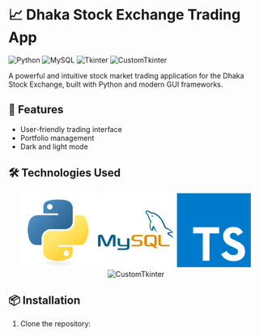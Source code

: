 # 📈 Dhaka Stock Exchange Trading App

![Python](https://img.shields.io/badge/Python-3776AB?style=for-the-badge&logo=python&logoColor=white)
![MySQL](https://img.shields.io/badge/MySQL-4479A1?style=for-the-badge&logo=mysql&logoColor=white)
![Tkinter](https://img.shields.io/badge/Tkinter-3776AB?style=for-the-badge&logo=python&logoColor=white)
![CustomTkinter](https://img.shields.io/badge/CustomTkinter-3776AB?style=for-the-badge&logo=python&logoColor=white)

A powerful and intuitive stock market trading application for the Dhaka Stock Exchange, built with Python and modern GUI frameworks.

## 🚀 Features

- User-friendly trading interface
- Portfolio management
- Dark and light mode

## 🛠️ Technologies Used

<p align="center">
  <img src="https://raw.githubusercontent.com/devicons/devicon/master/icons/python/python-original.svg" alt="Python" width="150" />
  <img src="https://raw.githubusercontent.com/devicons/devicon/master/icons/mysql/mysql-original-wordmark.svg" alt="MySQL" width="150" />
  <img src="https://raw.githubusercontent.com/devicons/devicon/master/icons/typescript/typescript-original.svg" alt="Tkinter" width="150" />
  <img src="https://raw.githubusercontent.com/TomSchimansky/CustomTkinter/master/documentation_images/CustomTkinter_logo_light.png" alt="CustomTkinter" width="350" />
</p>


## 📦 Installation

1. Clone the repository:
